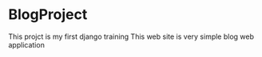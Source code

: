 # BlogProject
This projct is my first django training 
This web site is very simple blog web application
